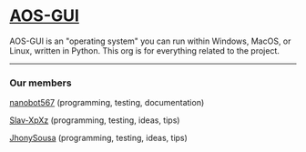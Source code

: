 # [AOS-GUI](https://github.com/aos-gui/aos-gui/)
AOS-GUI is an "operating system" you can run within Windows, MacOS, or Linux, written in Python. This org is for everything related to the project.

---

### Our members

[nanobot567](https://github.com/nanobot567) (programming, testing, documentation)

[Slav-XpXz](https://github.com/Slav-XpXz) (programming, testing, ideas, tips)

[JhonySousa](https://github.com/JhonySousa) (programming, testing, ideas, tips)
